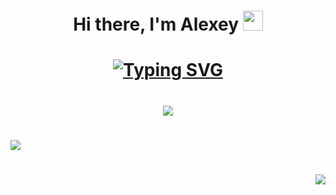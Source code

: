 <h1 align="center">Hi there, I'm Alexey</a> 
<img src="https://github.com/blackcater/blackcater/raw/main/images/Hi.gif" height="32"/></h1>
<h1 align="center"><a href="https://git.io/typing-svg"><img src="https://readme-typing-svg.demolab.com?font=Fira+Code&pause=1000&color=F7F7F7&random=false&width=435&lines=Computer+science+student+from+Moscow" alt="Typing SVG" /></a></h1>

<h1 align="center"><img src="https://github-profile-summary-cards.vercel.app/api/cards/profile-details?username=lexasy&theme=radical"/></h1>

<h1 align="left"><img src="https://media1.giphy.com/media/v1.Y2lkPTc5MGI3NjExanpuejN1eTRjbHR6em10N3p1M2E1c2lqMGlvZ2tuNmVhYm4yb2ppMyZlcD12MV9pbnRlcm5hbF9naWZfYnlfaWQmY3Q9Zw/YkHMAt23ZdcbZMgIgs/giphy.gif"/></h1>
<h1 align="right"><img src="https://media1.giphy.com/media/v1.Y2lkPTc5MGI3NjExazcwdXJ4M3Y5enBuY3UzZXU5dHhidjh2dDZtbmFkbWE3bzB2YnRwZSZlcD12MV9pbnRlcm5hbF9naWZfYnlfaWQmY3Q9Zw/Xya1wqk6fvbK7XmuwH/giphy.gif"/></h1>


